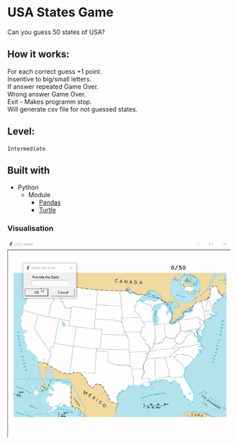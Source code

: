# USA States Game

Can you guess 50 states of USA?

## How it works:

For each correct guess +1 point.  
Insentive to big/small letters.  
If answer repeated Game Over.  
Wrong answer Game Over.  
Exit - Makes programm stop.  
Will generate csv file for not guessed states.  
## Level:
    Intermediate

## Built with
* Python
    - Module
        - [Pandas](https://pandas.pydata.org/docs/)
        - [Turtle](https://docs.python.org/3/library/turtle.html)

### Visualisation

![](visualisation.gif)